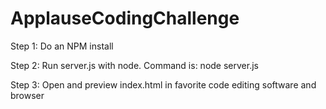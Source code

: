 # ApplauseCodingChallenge

Step 1: Do an NPM install

Step 2: Run server.js with node. Command is: node server.js

Step 3: Open and preview index.html in favorite code editing software and browser
